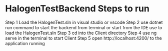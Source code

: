 # HalogenTestBackend Steps to run
Step 1 Load the HalogenTest.sln in visual studio or vscode
Step 2 use dotnet run command to start the backend from terminal or start from the IDE use to load the HalogenTest.sln
Step 3 cd into the Client directory
Step 4 use ng serve in the terminal to start Client
Step 5 open http://localhost:4200/ to the application running
